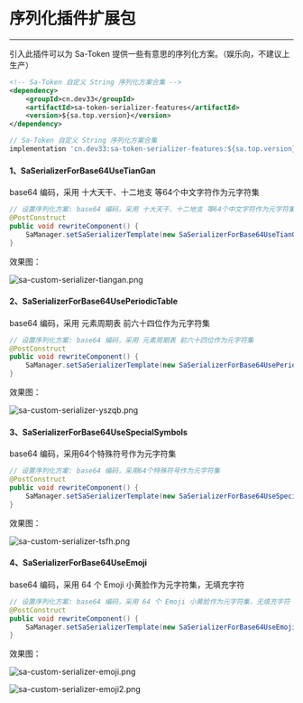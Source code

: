 # 序列化插件扩展包
--- 

引入此插件可以为 Sa-Token 提供一些有意思的序列化方案。（娱乐向，不建议上生产）

<!---------------------------- tabs:start ---------------------------->
<!-------- tab:Maven 方式 -------->
``` xml 
<!-- Sa-Token 自定义 String 序列化方案合集 -->
<dependency>
	<groupId>cn.dev33</groupId>
	<artifactId>sa-token-serializer-features</artifactId>
	<version>${sa.top.version}</version>
</dependency>
```
<!-------- tab:Gradle 方式 -------->
``` gradle
// Sa-Token 自定义 String 序列化方案合集
implementation 'cn.dev33:sa-token-serializer-features:${sa.top.version}'
```
<!---------------------------- tabs:end ---------------------------->


#### 1、SaSerializerForBase64UseTianGan
base64 编码，采用 十大天干、十二地支 等64个中文字符作为元字符集

``` java
// 设置序列化方案: base64 编码，采用 十大天干、十二地支 等64个中文字符作为元字符集
@PostConstruct
public void rewriteComponent() {
	SaManager.setSaSerializerTemplate(new SaSerializerForBase64UseTianGan());
}
```

效果图：

![sa-custom-serializer-tiangan.png](https://oss.dev33.cn/sa-token/doc/plugin/sa-custom-serializer-tiangan.png 's-w')


#### 2、SaSerializerForBase64UsePeriodicTable
base64 编码，采用 元素周期表 前六十四位作为元字符集

``` java
// 设置序列化方案: base64 编码，采用 元素周期表 前六十四位作为元字符集
@PostConstruct
public void rewriteComponent() {
	SaManager.setSaSerializerTemplate(new SaSerializerForBase64UsePeriodicTable());
}
```

效果图：

![sa-custom-serializer-yszqb.png](https://oss.dev33.cn/sa-token/doc/plugin/sa-custom-serializer-yszqb.png 's-w')



#### 3、SaSerializerForBase64UseSpecialSymbols
base64 编码，采用64个特殊符号作为元字符集

``` java
// 设置序列化方案: base64 编码，采用64个特殊符号作为元字符集
@PostConstruct
public void rewriteComponent() {
	SaManager.setSaSerializerTemplate(new SaSerializerForBase64UseSpecialSymbols());
}
```

效果图：

![sa-custom-serializer-tsfh.png](https://oss.dev33.cn/sa-token/doc/plugin/sa-custom-serializer-tsfh.png 's-w')


#### 4、SaSerializerForBase64UseEmoji
base64 编码，采用 64 个 Emoji 小黄脸作为元字符集，无填充字符

``` java
// 设置序列化方案: base64 编码，采用 64 个 Emoji 小黄脸作为元字符集，无填充字符
@PostConstruct
public void rewriteComponent() {
	SaManager.setSaSerializerTemplate(new SaSerializerForBase64UseEmoji());
}
```

效果图：

![sa-custom-serializer-emoji.png](https://oss.dev33.cn/sa-token/doc/plugin/sa-custom-serializer-emoji.png 's-w')

![sa-custom-serializer-emoji2.png](https://oss.dev33.cn/sa-token/doc/plugin/sa-custom-serializer-emoji2.png 's-w')

















